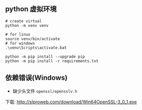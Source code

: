 ## python 虚拟环境

```shell
# create virtual
python -m venv venv

# for linux
source venv/bin/activate
# for windows
.\venv\Scripts\activate.bat

python -m pip install --upgrade pip
python -m pip install -r requirements.txt
```

## 依赖错误(Windows)

- 缺少头文件 `openssl/opensslv.h`

下载:  http://slproweb.com/download/Win64OpenSSL-3_0_1.exe

